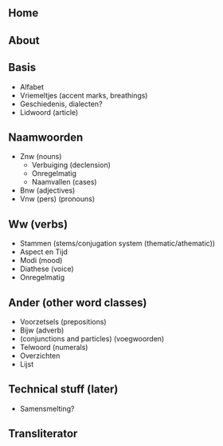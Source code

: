 ## Home
## About
## Basis
- Alfabet
- Vriemeltjes (accent marks, breathings)
- Geschiedenis, dialecten?
- Lidwoord (article)

## Naamwoorden
- Znw (nouns)
    - Verbuiging (declension)
    - Onregelmatig
    - Naamvallen (cases)
- Bnw (adjectives)
- Vnw (pers) (pronouns)

## Ww (verbs)
- Stammen (stems/conjugation system (thematic/athematic))
- Aspect en Tijd
- Modi (mood)
- Diathese (voice)
- Onregelmatig

## Ander (other word classes)
- Voorzetsels (prepositions)
- Bijw (adverb)
- (conjunctions and particles) (voegwoorden)
- Telwoord (numerals)
- Overzichten
- Lijst

## Technical stuff (later)
- Samensmelting?

## Transliterator
 